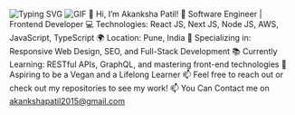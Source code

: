 ![Typing SVG](https://readme-typing-svg.demolab.com?font=Fira+Code&weight=600&size=22&pause=1000&color=000000&width=435&lines=Frontend+Developer;React+and+Next.js+Enthusiast;Always+Learning+New+Technologies) ![GIF](https://camo.githubusercontent.com/2369f0cf696dffcb83bbd082b6a7888c55dc5ada2f02a2af74d969c35a27e81b/68747470733a2f2f6d656469612e67697068792e636f6d2f6d656469612f34725a4135443232333031694d6772554e642f67697068792e676966) 👋 Hi, I’m Akanksha Patil! 🔧 Software Engineer | Frontend Developer 💻 Technologies: React JS, Next JS, Node JS, AWS, JavaScript, TypeScript 🌍 Location: Pune, India 🎯 Specializing in: Responsive Web Design, SEO, and Full-Stack Development 📚 Currently Learning: RESTful APIs, GraphQL, and mastering front-end technologies 🌱 Aspiring to be a Vegan and a Lifelong Learner 📫 Feel free to reach out or check out my repositories to see my work! 📫 You Can Contact me on akankshapatil2015@gmail.com
